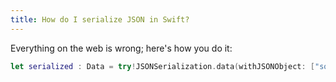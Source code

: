 ```yaml
---
title: How do I serialize JSON in Swift?
---
```


Everything on the web is wrong; here's how you do it:

```swift
let serialized : Data = try!JSONSerialization.data(withJSONObject: ["someKey": "someValue"], options: []);
```
